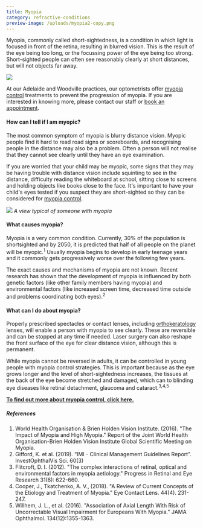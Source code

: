 ```yaml
---
title: Myopia
category: refractive-conditions
preview-image: /uploads/myopia2-copy.png
---
```

<div class="employee-heading">
<p>Myopia, commonly called short-sightedness, is a condition in which light is focused in front of the retina, resulting in blurred vision. This is the result of the eye being too long, or the focussing power of the eye being too strong. Short-sighted people can often see reasonably clearly at short distances, but will not objects far away.</p>

![](/uploads/myopia2.png)

<p>At our Adelaide and Woodville practices, our optometrists offer <a href="/what-we-do/myopia-control">myopia control</a> treatments to prevent the progression of myopia. If you are interested in knowing more, please contact our staff or <a href="/what-we-do/eye-exam">book an appointment</a>.</p>
</div>

#### How can I tell if I am myopic?

The most common symptom of myopia is blurry distance vision. Myopic people find it hard to read road signs or scoreboards, and recognising people in the distance may also be a problem. Often a person will not realise that they cannot see clearly until they have an eye examination.

If you are worried that your child may be myopic, some signs that they may be having trouble with distance vision include squinting to see in the distance, difficulty reading the whiteboard at school, sitting close to screens and holding objects like books close to the face. It's important to have your child's eyes tested if you suspect they are short-sighted so they can be considered for [myopia control](https://www.innovativeeyecare.com.au/what-we-do/myopia-control).

![](/uploads/myopia-vision-final.jpg) *A view typical of someone with myopia*

#### What causes myopia?

Myopia is a very common condition. Currently, 30% of the population is shortsighted and by 2050, it is predicted that half of all people on the planet will be myopic.<sup>1</sup> Usually myopia begins to develop in early teenage years and it commonly gets progressively worse over the following few years.

The exact causes and mechanisms of myopia are not known. Recent research has shown that the development of myopia is influenced by both genetic factors (like other family members having myopia) and environmental factors (like increased screen time, decreased time outside and problems coordinating both eyes).<sup>2</sup>

#### What can I do about myopia?

Properly prescribed spectacles or contact lenses, including [orthokeratology](/what-we-do/orthokeratology-corneal-reshaping) lenses, will enable a person with myopia to see clearly. These are reversible and can be stopped at any time if needed. [](/what-we-do/soft-contact-lenses)Laser surgery can also reshape the front surface of the eye for clear distance vision, although this is permanent.

While myopia cannot be reversed in adults, it can be controlled in young people with myopia control strategies. This is important because as the eye grows longer and the level of short-sightedness increases, the tissues at the back of the eye become stretched and damaged, which can to blinding eye diseases like retinal detachment, glaucoma and cataract.<sup>3,4,5</sup>

<a href="https://www.innovativeeyecare.com.au/what-we-do/myopia-control">**To find out more about myopia control, click here.**</a>

##### References

1. World Health Organisation & Brien Holden Vision Institute. (2016). "The Impact of Myopia and High Myopia." Report of the Joint World Health Organisation-Brien Holden Vision Institute Global Scientific Meeting on Myopia.
2. Gifford, K. et al. (2019). “IMI - Clinical Management Guidelines Report”. InvestOphthalVis Sci. 60(3)
3. Flitcroft, D. I. (2012). "The complex interactions of retinal, optical and environmental factors in myopia aetiology." Progress in Retinal and Eye Research 31(6): 622-660.
4. Cooper, J., Tkatchenko, A. V., (2018). "A Review of Current Concepts of the Etiology and Treatment of Myopia." Eye Contact Lens. 44(4). 231-247. 
5. Willhem, J. L., et al. (2016). "Association of Axial Length With Risk of Uncorrectable Visual Impairment for Europeans With Myopia." JAMA Ophthalmol. 134(12):1355-1363.